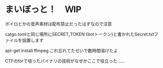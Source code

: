 # まいぼっと！　ＷⅠP

ボイロとかの音声素材は配布禁止だったはずなので注意

catgo.tomlと同じ場所にSECRET_TOKEN:{botトークン}と書かれたSecret.txtファイルを設置します

apt-get install ffmpeg	これ忘れてたせいで数時間溶けたよ

CTFのforで培ったバイナリの技術がなぜかここで役立った……


